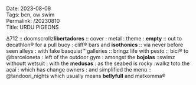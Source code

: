 Date: 2023-08-09  
Tags: bcn, ow swim  
Permalink: /20230810  
Title: URDU PIGEONS  
  
∆712 :: doomscrollz**libertadores** :: cover : metal : theme : **empty** :: out to decathlon® for a pull buoy : cliff® bars and **isothonics** ::  via never before seen alleys : with fake basquiat™ galleries :: bringz life with pesto :: bici® to @barceloneta : left of the outdoor gym : amongst the **bojolas** ::swimz withoutt wetsuit : with the **medusas** : as the seabed is rocky :walkz toto the açaí : which has change owners : and simplified the menu :: @tandoori_nights which usually means **bellyfull** and matkomma®  
